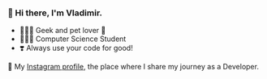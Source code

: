 ### 👋 Hi there, I'm Vladimir. 

- 👨🏻‍💻 Geek and pet lover 🐾
- 👨🏻‍🎓 Computer Science Student
- ❣️ Always use your code for good!

🔖 My [Instagram profile](https://www.instagram.com/vlado.codes/), the place where I share my journey as a Developer.
